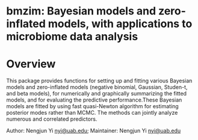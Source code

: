 # bmzim: Bayesian models and zero-inflated models, with applications to microbiome data analysis

# Overview

This package provides functions for setting up and fitting various Bayesian models and zero-inflated models (negative binomial, Gaussian, Studen-t, and beta models), for numerically and graphically summarizing the fitted models, and for evaluating the predictive performance.These Bayesian models are fitted by using fast quasi-Newton algorithm for estimating posterior modes rather than MCMC. The methods can jointly analyze numerous and correlated predictors.

Author: Nengjun Yi nyi@uab.edu; Maintainer: Nengjun Yi nyi@uab.edu


